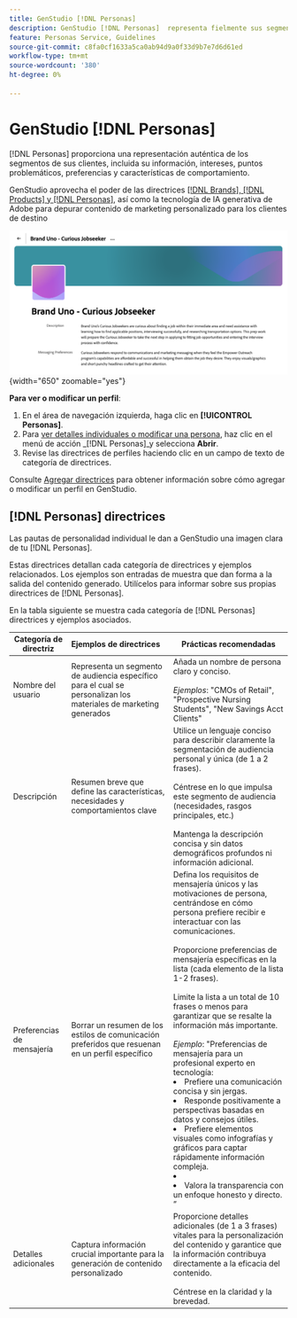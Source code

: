 ```yaml
---
title: GenStudio [!DNL Personas]
description: GenStudio [!DNL Personas]  representa fielmente sus segmentos de clientes y captura sus intereses, puntos problemáticos, preferencias y características de comportamiento.
feature: Personas Service, Guidelines
source-git-commit: c8fa0cf1633a5ca0ab94d9a0f33d9b7e7d6d61ed
workflow-type: tm+mt
source-wordcount: '380'
ht-degree: 0%

---
```



# GenStudio [!DNL Personas]

[!DNL Personas] proporciona una representación auténtica de los segmentos de sus clientes, incluida su información, intereses, puntos problemáticos, preferencias y características de comportamiento.

GenStudio aprovecha el poder de las directrices [[!DNL Brands],  [!DNL Products] y  [!DNL Personas]](overview.md), así como la tecnología de IA generativa de Adobe para depurar contenido de marketing personalizado para los clientes de destino&#x200B;

![[!DNL Personas] directrices en GenStudio](/help/assets/personas-guidelines.png){width="650" zoomable="yes"}

**Para ver o modificar un perfil**:

1. En el área de navegación izquierda, haga clic en **[!UICONTROL Personas]**.
1. Para [ver detalles individuales o modificar una persona](add-guidelines.md#manage-personas), haz clic en el menú de acción _[!DNL Personas]_y selecciona **Abrir**.
1. Revise las directrices de perfiles haciendo clic en un campo de texto de categoría de directrices.

Consulte [Agregar directrices](add-guidelines.md) para obtener información sobre cómo agregar o modificar un perfil en GenStudio.

## [!DNL Personas] directrices

Las pautas de personalidad individual le dan a GenStudio una imagen clara de tu [!DNL Personas].

Estas directrices detallan cada categoría de directrices y ejemplos relacionados. Los ejemplos son entradas de muestra que dan forma a la salida del contenido generado. Utilícelos para informar sobre sus propias directrices de [!DNL Personas].

En la tabla siguiente se muestra cada categoría de [!DNL Personas] directrices y ejemplos asociados.

| Categoría de directriz | Ejemplos de directrices | Prácticas recomendadas |
| ------------------| :---------- |-------------|
| Nombre del usuario | Representa un segmento de audiencia específico para el cual se personalizan los materiales de marketing generados | Añada un nombre de persona claro y conciso.<br><br>_Ejemplos_: &quot;CMOs of Retail&quot;, &quot;Prospective Nursing Students&quot;, &quot;New Savings Acct Clients&quot; |
| Descripción | Resumen breve que define las características, necesidades y comportamientos clave | Utilice un lenguaje conciso para describir claramente la segmentación de audiencia personal y única (de 1 a 2 frases).<br><br>Céntrese en lo que impulsa este segmento de audiencia (necesidades, rasgos principales, etc.)<br><br>Mantenga la descripción concisa y sin datos demográficos profundos ni información adicional. |
| Preferencias de mensajería | Borrar un resumen de los estilos de comunicación preferidos que resuenan en un perfil específico | Defina los requisitos de mensajería únicos y las motivaciones de persona, centrándose en cómo persona prefiere recibir e interactuar con las comunicaciones.<br><br>Proporcione preferencias de mensajería específicas en la lista (cada elemento de la lista 1-2 frases).<br><br>Limite la lista a un total de 10 frases o menos para garantizar que se resalte la información más importante.<br><br>_Ejemplo_: &quot;Preferencias de mensajería para un profesional experto en tecnología:<li>Prefiere una comunicación concisa y sin jergas.</li><li>Responde positivamente a perspectivas basadas en datos y consejos útiles.</li><li>Prefiere elementos visuales como infografías y gráficos para captar rápidamente información compleja.<li><li>Valora la transparencia con un enfoque honesto y directo.</li>” |
| Detalles adicionales | Captura información crucial importante para la generación de contenido personalizado | Proporcione detalles adicionales (de 1 a 3 frases) vitales para la personalización del contenido y garantice que la información contribuya directamente a la eficacia del contenido.<br><br>Céntrese en la claridad y la brevedad. |
